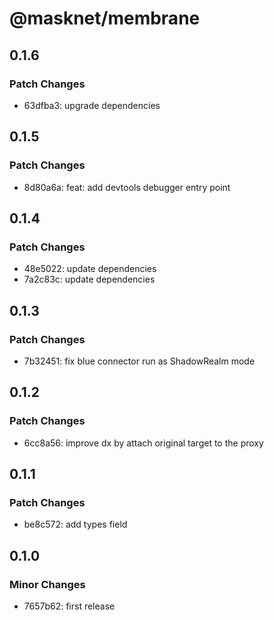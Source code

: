 # @masknet/membrane

## 0.1.6

### Patch Changes

-   63dfba3: upgrade dependencies

## 0.1.5

### Patch Changes

-   8d80a6a: feat: add devtools debugger entry point

## 0.1.4

### Patch Changes

-   48e5022: update dependencies
-   7a2c83c: update dependencies

## 0.1.3

### Patch Changes

-   7b32451: fix blue connector run as ShadowRealm mode

## 0.1.2

### Patch Changes

-   6cc8a56: improve dx by attach original target to the proxy

## 0.1.1

### Patch Changes

-   be8c572: add types field

## 0.1.0

### Minor Changes

-   7657b62: first release
